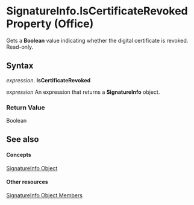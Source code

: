 
# SignatureInfo.IsCertificateRevoked Property (Office)

Gets a  **Boolean** value indicating whether the digital certificate is revoked. Read-only.


## Syntax

 _expression_. **IsCertificateRevoked**

 _expression_ An expression that returns a **SignatureInfo** object.


### Return Value

Boolean


## See also


#### Concepts


[SignatureInfo Object](fe0ffe7d-7cc7-0d82-6888-d5eacca0d3ce.md)
#### Other resources


[SignatureInfo Object Members](52c19097-8afb-d35c-a9f7-eae81e91c05d.md)
